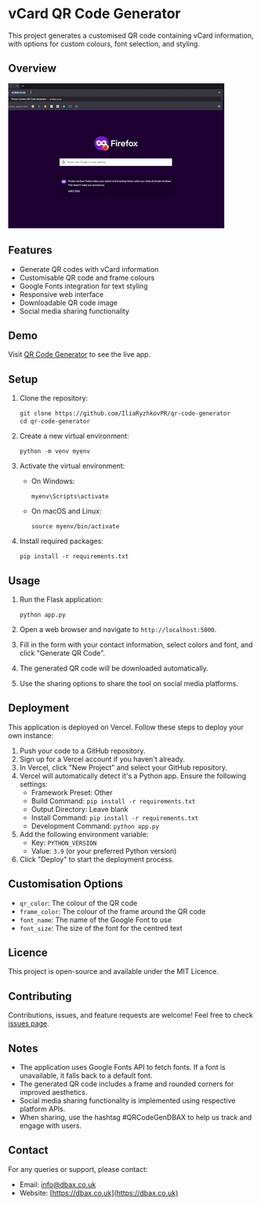 # vCard QR Code Generator

This project generates a customised QR code containing vCard information, with options for custom colours, font selection, and styling.

## Overview

![QR Code Generator Overview](assets/Overview.gif)

## Features

- Generate QR codes with vCard information
- Customisable QR code and frame colours
- Google Fonts integration for text styling
- Responsive web interface
- Downloadable QR code image
- Social media sharing functionality

## Demo

Visit [QR Code Generator](https://qr.dbax.co.uk/) to see the live app.

## Setup

1. Clone the repository:
   ```
   git clone https://github.com/IliaRyzhkovPR/qr-code-generator
   cd qr-code-generator
   ```

2. Create a new virtual environment:
   ```
   python -m venv myenv
   ```

3. Activate the virtual environment:
   - On Windows:
     ```
     myenv\Scripts\activate
     ```
   - On macOS and Linux:
     ```
     source myenv/bin/activate
     ```

4. Install required packages:
   ```
   pip install -r requirements.txt
   ```

## Usage

1. Run the Flask application:
   ```
   python app.py
   ```

2. Open a web browser and navigate to `http://localhost:5000`.

3. Fill in the form with your contact information, select colors and font, and click "Generate QR Code".

4. The generated QR code will be downloaded automatically.

5. Use the sharing options to share the tool on social media platforms.

## Deployment

This application is deployed on Vercel. Follow these steps to deploy your own instance:

1. Push your code to a GitHub repository.
2. Sign up for a Vercel account if you haven't already.
3. In Vercel, click "New Project" and select your GitHub repository.
4. Vercel will automatically detect it's a Python app. Ensure the following settings:
   - Framework Preset: Other
   - Build Command: `pip install -r requirements.txt`
   - Output Directory: Leave blank
   - Install Command: `pip install -r requirements.txt`
   - Development Command: `python app.py`
5. Add the following environment variable:
   - Key: `PYTHON_VERSION`
   - Value: `3.9` (or your preferred Python version)
6. Click "Deploy" to start the deployment process.

## Customisation Options

- `qr_color`: The colour of the QR code
- `frame_color`: The colour of the frame around the QR code
- `font_name`: The name of the Google Font to use
- `font_size`: The size of the font for the centred text

## Licence

This project is open-source and available under the MIT Licence.

## Contributing

Contributions, issues, and feature requests are welcome! Feel free to check [issues page](https://github.com/IliaRyzhkovPR/qr-code-generator/issues).

## Notes

- The application uses Google Fonts API to fetch fonts. If a font is unavailable, it falls back to a default font.
- The generated QR code includes a frame and rounded corners for improved aesthetics.
- Social media sharing functionality is implemented using respective platform APIs.
- When sharing, use the hashtag #QRCodeGenDBAX to help us track and engage with users.

## Contact

For any queries or support, please contact:
- Email: info@dbax.co.uk
- Website: [https://dbax.co.uk](https://dbax.co.uk)